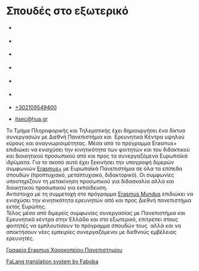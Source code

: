 Σπουδές στο εξωτερικό
===============  

*   [](https://www.facebook.com/ditharokopio)
*   [](https://www.youtube.com/channel/UCEHkYirpXF1nSLxDCrfDZ4A)
*   [](https://www.linkedin.com/company/77699385)
*   [](https://www.instagram.com/dithua)

*   [](https://dit.hua.gr/index.php/el/study-abroad)
*   [](https://dit.hua.gr/index.php/en/study-abroad)

*   [+302109549400](tel:+302109549400)
*   [itsec@hua.gr](mailto:itsec@hua.gr)

Το Τμήμα Πληροφορικής και Τηλεματικής έχει δημιουργήσει ένα δίκτυο συνεργασιών με Διεθνή Πανεπιστήμια και  Ερευνητικά Κέντρα υψηλού κύρους και αναγνωρισιμότητας. Μέσα από το πρόγραμμα Erasmus+ επιδιώκει να ενισχύσει την κινητικότητα των φοιτητών και του διδακτικού και διοικητικού προσωπικού από και προς τα συνεργαζόμενα Ευρωπαϊκά ιδρύματα. Για το σκοπό αυτό έχει ξεκινήσει την υπογραφή διμερών συμφωνιών [Erasmus+](https://dit.hua.gr/index.php/el/erasmus-program) με Ευρωπαϊκά Πανεπιστήμια σε όλα τα επίπεδα σπουδών (προπτυχιακό, μεταπτυχιακό, διδακτορικό). Οι συμφωνίες υποστηρίζουν τη μετακίνηση προσωπικού για διδασκαλία αλλά και διοικητικού προσωπικού για εκπαίδευση.  
Αντίστοιχα με τη συμμετοχή στο πρόγραμμα [Erasmus Mundus](https://dit.hua.gr/index.php/el/erasmus-mundus-program) επιδιώκει να ενισχύσει την κινητικότητα ερευνητών από και προς Διεθνή πανεπιστήμια εκτός Ευρώπης.  
Τέλος μέσα από διμερείς συμφωνίες συνεργασίας με Πανεπιστήμια και Ερευνητικά κέντρα στην Ελλάδα και στο εξωτερικό, επιτρέπει στους φοιτητές να εμπλουτίσουν το πρόγραμμα σπουδών τους  αλλά και να αποκτήσουν νέες εμπειρίες συνεργαζόμενοι με διεθνούς εμβέλειας ερευνητές.

[Γραφείο Erasmus Χαροκοπείου Πανεπιστημίου](http://www.erasmus.hua.gr/index.php/el/)

[FaLang translation system by Faboba](http://www.faboba.com/ "Faboba : Création de composantJoomla")

[](https://dit.hua.gr/index.php/el/study-abroad#)